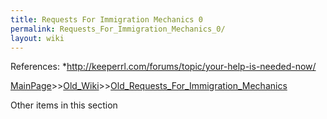 ```yaml
---
title: Requests For Immigration Mechanics 0
permalink: Requests_For_Immigration_Mechanics_0/
layout: wiki
---
```

References:
*http://keeperrl.com/forums/topic/your-help-is-needed-now/

[MainPage](/keeperrl_wiki/ "wikilink")>>[Old_Wiki](/keeperrl_wiki/Old_Wiki "wikilink")>>[Old_Requests_For_Immigration_Mechanics](/keeperrl_wiki/Old_Requests_For_Immigration_Mechanics "wikilink")

Other items in this section
